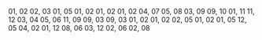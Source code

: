 01, 02
02, 03
01, 05
01, 02
01, 02
01, 02
04, 07
05, 08
03, 09
09, 10
01, 11
11, 12
03, 04
05, 06
11, 09
09, 03
09, 03
01, 02
01, 02
02, 05
01, 02
01, 05
12, 05
04, 02
01, 12
08, 06
03, 12
02, 06
02, 08